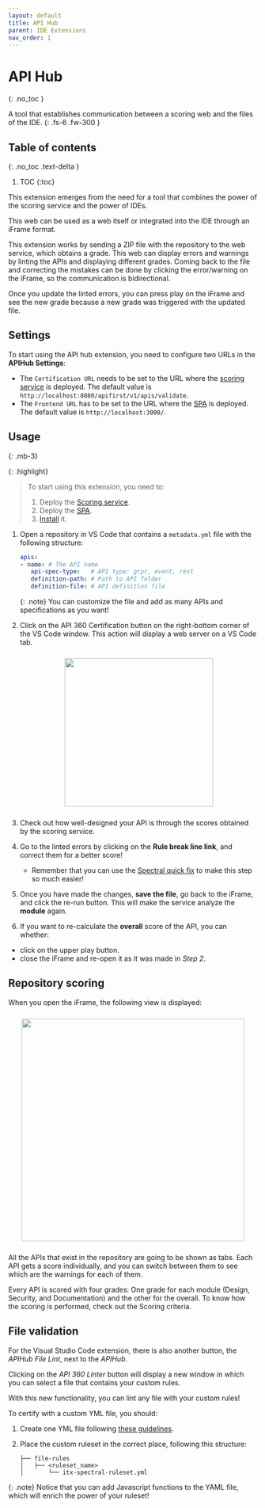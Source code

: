 ```yaml
---
layout: default
title: API Hub
parent: IDE Extensions
nav_order: 1
---
```

<!--
SPDX-FileCopyrightText: 2023 Industria de Diseño Textil S.A. INDITEX

SPDX-License-Identifier: Apache-2.0
-->

# API Hub
{: .no_toc }

A tool that establishes communication between a scoring web and the files of the IDE.
{: .fs-6 .fw-300 }

## Table of contents
{: .no_toc .text-delta }

1. TOC
{:toc}

This extension emerges from the need for a tool that combines the power of the scoring service and the power of IDEs.

This web can be used as a web itself or integrated into the IDE through an iFrame format.

This extension works by sending a ZIP file with the repository to the web service, which obtains a grade. This web can display errors and warnings by linting the APIs and displaying different grades. Coming back to the file and correcting the mistakes can be done by clicking the error/warning on the iFrame, so the communication is bidirectional.

Once you update the linted errors, you can press play on the iFrame and see the new grade because a new grade was triggered with the updated file.

## Settings

To start using the API hub extension, you need to configure two URLs in the **APIHub Settings**:
- The `Certification URL` needs to be set to the URL where the [scoring service](./scoring-system/microservice/) is deployed. The default value is `http://localhost:8080/apifirst/v1/apis/validate`.
- The `Frontend URL` has to be set to the URL where the [SPA](./ide-extensions/overview/#spa-deployment) is deployed. The default value is `http://localhost:3000/`.

## Usage
{: .mb-3}

{: .highlight}
> To start using this extension, you need to:
> 1. Deploy the [Scoring service](./scoring-system/microservice/).
> 2. Deploy the [SPA](#spa-deployment).
> 3.  [Install](#%EF%B8%8F-installation) it.


1. Open a repository in VS Code that contains a `metadata.yml` file with the following structure:

    ```yml
    apis:
    - name: # The API name
       api-spec-type:   # API type: grpc, event, rest
       definition-path: # Path to API folder
       definition-file: # API definition file
    ```

    {: .note}
    You can customize the file and add as many APIs and specifications as you want!

2. Click on the API 360 Certification button on the right-bottom corner of the VS Code window. This action will display a web server on a VS Code tab.

   <p align="center">
   <img src="../buttons.png" style="display: block; width: 300px; margin-left: auto; margin-right: auto; padding-top:10px; padding-bottom:10px"/>
   </p>

3. Check out how well-designed your API is through the scores obtained by the scoring service.

4. Go to the linted errors by clicking on the **Rule break line link**, and correct them for a better score!

    - Remember that you can use the [Spectral quick fix](#spectral-quick-fix) to make this step so much easier!

5. Once you have made the changes, **save the file**, go back to the iFrame, and click the re-run button. This will make the service analyze the **module** again.

6. If you want to re-calculate the **overall** score of the API, you can whether:
  - click on the upper play button.
  - close the iFrame and re-open it as it was made in _Step 2_.

## Repository scoring

When you open the iFrame, the following view is displayed:
   <p align="center">
      <img src="../iFrame.png" style="display: block; width: 450px; margin-left: auto; margin-right: auto; padding-top:10px; padding-bottom:10px"/>
   </p>

All the APIs that exist in the repository are going to be shown as tabs. Each API gets a score individually, and you can switch between them to see which are the warnings for each of them.

Every API is scored with four grades: One grade for each module (Design, Security, and Documentation) and the other for the overall. To know how the scoring is performed, check out the Scoring criteria.

## File validation

For the Visual Studio Code extension, there is also another button, the _APIHub File Lint_, next to the _APIHub_.

Clicking on the _API 360 Linter_ button will display a new window in which you can select a file that contains your custom rules.

<!-- [Validate file view - todo](todo) -->

With this new functionality, you can lint any file with your custom rules!

To certify with a custom YML file, you should:

1. Create one YML file following [these guidelines](https://meta.stoplight.io/docs/spectral/e5b9616d6d50c-custom-rulesets).

2. Place the custom ruleset in the correct place, following this structure:

   ```
   ├── file-rules
   │   ├── <ruleset_name>
   │       └── itx-spectral-ruleset.yml
   ```

{: .note}
Notice that you can add Javascript functions to the YAML file, which will enrich the power of your ruleset!
